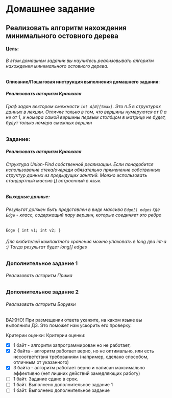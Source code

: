 # Домашнее задание
## Реализовать алгоритм нахождения минимального остовного дерева

#### Цель:
###### В этом домашнем задании вы научитесь реализовывать алгоритм нахождения минимального остовного дерева.


#### Описание/Пошаговая инструкция выполнения домашнего задания:
##### _**Реализовать алгоритм Краскала**_
###### Граф задан вектором смежности `int A[N][Smax]`. Это п.5 в структурах данных в лекции. Отличие только в том, что вершины нумеруются от 0 а не от 1, и номера самой вершины первым столбцом в матрице не будет, будут только номера смежных вершин
### Задание:
##### Реализовать алгоритм Краскала
###### Структура Union-Find собственной реализации. Если понадобится использование стека/очереди обязательно применение собственных структур данных из предыдущих занятий. Можно использовать стандартный массив [] встроенный в язык.
##### Выходные данные:
###### Результат должен быть представлен в виде массива `Edge[] edges` где `Edge` - класс, содержащий пару вершин, которые соединяет это ребро
`Edge {
    int v1;
    int v2;
}`
###### Для любителей компактного хранения можно упаковать в long два int-а :) Тогда результат будет long[] edges
### Дополнительное задание 1
###### Реализовать алгоритм Прима
### Дополнительное задание 2
###### Реализовать алгоритм Борувки
ВАЖНО! При размещении ответа укажите, на каком языке вы выполнили ДЗ. Это поможет нам ускорить его проверку.


Критерии оценки:
Критерии оценки:
-[x] 1 байт - алгоритм запрограммирован но не работает,
-[x] 2 байта - алгоритм работает верно, но не оптимально, или есть несоответствия требованиям (например, сделано способом, отличным от указанного)
-[x] 3 байта - алгоритм работает верно и написан максимально эффективно (нет лишних действий замедляющих работу)
-[ ] 1 байт. Задание сдано в срок.
-[ ] 1 байт. Выполнено дополнительное задание 1
-[ ] 1 байт. Выполнено дополнительное задание